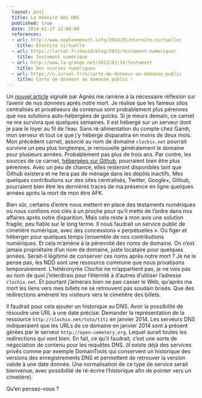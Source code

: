 ```yaml
---
  layout: post
  title: La mémoire des DNS
  published: true
  date: 2014-01-27 22:00:00
  references:
  - url: http://www.sophiemenart.info/2014/01/eternite-virtuelle/
    title: Éternité virtuelle
  - url: https://larlet.fr/david/blog/2013/testament-numerique/
    title: Testament numérique
  - url: http://www.la-grange.net/2013/01/18/testament
    title: Des scories numériques
  - url: https://n.survol.fr/n/carte-de-donneur-au-domaine-public
    title: Carte de donneur au domaine public !
---
```


Un [nouvel article](http://www.sophiemenart.info/2014/01/eternite-virtuelle/) signalé par Agnès me ramène à la nécessaire réflexion sur l’avenir de nos données après notre mort. Je réalise que les fameux silos centralisés et privatiseurs de contenus sont probablement plus pérennes que nos solutions auto-hébergées de guicks. Si je meurs demain, ce carnet ne me survivra que quelques semaines. Il est hébergé sur un serveur dont je paie le loyer au fil de l’eau. Sans ré-alimentation du compte chez Gandi, mon serveur et tout ce que j’y héberge disparaitra en moins de deux mois. Mon précédent carnet, associé au nom de domaine `clochix.net` pourrait survivre un peu plus longtemps, je renouvelle généralement le domaine pour plusieurs années.  Probablement pas plus de trois ans. Par contre, les sources de ce carnet, [hébergées sur Github](https://github.com/clochix/esquisses), pourraient bien être plus pérennes. Avec un peu de chance, elles resteront disponibles tant que Github existera et ne fera pas de ménage dans les dépôts inactifs. Mes quelques contributions sur des sites centralisés, Twitter, Google+, Github, pourraient bien être les dernières traces de ma présence en ligne quelques années après la mort de mon être AFK.

Bien sûr, certains d’entre nous mettent en place des testaments numériques où nous confions nos clés à un proche pour qu’il mette de l’ordre dans nos affaires après notre disparition. Mais cela reste à mon avis une solution fragile, peu fiable sur le long terme. Il nous faudrait un service public de cimetière numérique, avec des concessions « perpétuelles ». Où figer et héberger pour quelques temps l’ensemble de nos contributions numériques. Et cela m’amène à la pérennité des noms de domaine. On n’est jamais propriétaire d’un nom de domaine, juste locataire pour quelques années. Serait-il légitime de conserver ces noms après notre mort ? Je ne le pense pas, les NDD sont une ressource commune que nous privatisons temporairement. L’hétéronyme *Clochix* ne m’appartient pas, je ne vois pas au nom de quoi j’interdirais pour l’éternité à d’autres d’utiliser l’adresse `clochix.net`. Et pourtant j’aimerais bien ne pas casser le Web, qu’après ma mort les liens vers mes billets ne se retrouvent pas soudain brisés. Que des redirections amènent les visiteurs vers le cimetière des billets.

Il faudrait pour cela ajouter un historique au DNS. Avoir la possibilité de résoudre une URL à une date précise. Demander la représentation de la ressource `http://clochix.net/toto/titi` en janvier 2014. Les serveurs DNS indiqueraient que les URLs de ce domaine en janvier 2014 sont à présent gérées par le serveur `http://open-cemetery.org`. Lequel aurait toutes les redirections qui vont bien. En fait, ce qu’il faudrait, c’est une sorte de négociation de contenu pour les requêtes DNS. (il existe déjà des services privés comme par exemple DomainTools qui conservent un historique des versions des enregistrements DNS et permettent de retrouver la version valide à une date donnée. Une normalisation de ce type de service serait bienvenue, avec possibilité de ré-écrire l’historique afin de pointer vers un cimetière).

Qu’en pensez-vous ?
